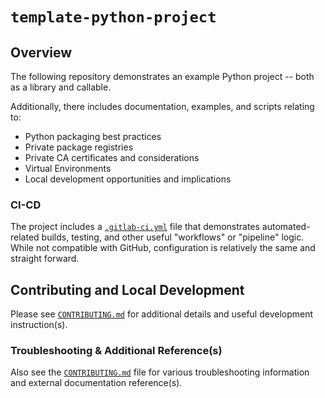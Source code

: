 # `template-python-project`

## Overview

The following repository demonstrates an example Python project -- both as a library and callable.

Additionally, there includes documentation, examples, and scripts relating to:

- Python packaging best practices
- Private package registries
- Private CA certificates and considerations
- Virtual Environments
- Local development opportunities and implications

### CI-CD

The project includes a [`.gitlab-ci.yml`](./.gitlab-ci.yml) file that demonstrates automated-related builds, testing,
and other useful "workflows" or "pipeline" logic. While not compatible with GitHub, configuration
is relatively the same and straight forward.

## Contributing and Local Development

Please see [`CONTRIBUTING.md`](./CONTRIBUTING.md) for additional details and useful development instruction(s).

### Troubleshooting & Additional Reference(s)

Also see the [`CONTRIBUTING.md`](./CONTRIBUTING.md) file for various troubleshooting information and external documentation reference(s).

